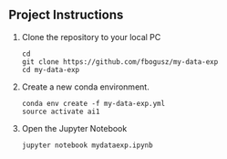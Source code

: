 ## Project Instructions

1.  Clone the repository to your local PC
    
    ```
    cd
    git clone https://github.com/fbogusz/my-data-exp
    cd my-data-exp
    ```

2.  Create a new conda environment.
    
    ```
    conda env create -f my-data-exp.yml
    source activate ai1
    ```

3.  Open the Jupyter Notebook
	
    ```
    jupyter notebook mydataexp.ipynb
    ```
